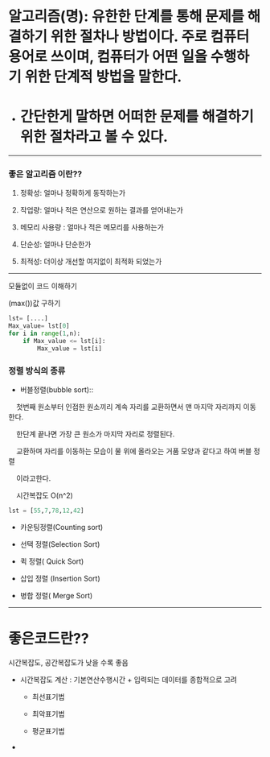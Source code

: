 # 알고리즘(명): 유한한 단계를 통해 문제를 해결하기 위한 절차나 방법이다. 주로 컴퓨터용어로 쓰이며, 컴퓨터가 어떤 일을 수행하기 위한 단계적 방법을 말한다.

- # 간단한게 말하면 어떠한 문제를 해결하기 위한 절차라고 볼 수 있다.



---

### 좋은 알고리즘 이란??

1. 정확성: 얼마나 정확하게 동작하는가

2. 작업량: 얼마나 적은 연산으로 원하는 결과를 얻어내는가

3. 메모리 사용량 : 얼마나 적은 메모리를 사용하는가

4. 단순성: 얼마나 단순한가

5. 최적성: 더이상 개선할 여지없이 최적화 되었는가







---

모듈없이 코드 이해하기

(max())값 구하기

```python
lst= [....]
Max_value= lst[0]
for i in range(1,n):
    if Max_value <= lst[i]:
        Max_value = lst[i]
```



### 정렬 방식의 종류

- 버블정렬(bubble sort)::

    첫번째 원소부터 인접한 원소끼리 계속 자리를 교환하면서 맨 마지막 자리까지 이동한다.

    한단계 끝나면 가장 큰 원소가 마지막 자리로 정렬된다. 

    교환하며 자리를 이동하는 모습이 물 위에 올라오는 거품 모양과 같다고 하여 버블 정렬 

    이라고한다. 

    시간복잡도 O(n^2)

```python
lst = [55,7,78,12,42]

```

- 카운팅정렬(Counting sort)

- 선택 정렬(Selection  Sort)

- 퀵 정렬( Quick Sort)

- 삽입 정렬 (Insertion Sort)

- 병합 정렬( Merge Sort)







---

# 좋은코드란??

시간복잡도, 공간복잡도가 낮을 수록 좋음



- 시간복잡도 계산 : 기본연산수행시간 + 입력되는 데이터를 종합적으로 고려
  
  - 최선표기법
  
  - 최악표기법
  
  - 평균표기법

- 
